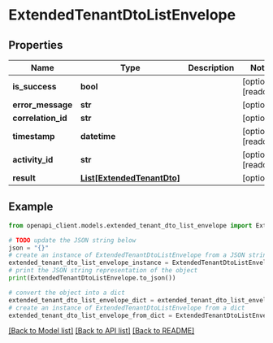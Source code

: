 # ExtendedTenantDtoListEnvelope


## Properties

Name | Type | Description | Notes
------------ | ------------- | ------------- | -------------
**is_success** | **bool** |  | [optional] [readonly] 
**error_message** | **str** |  | [optional] 
**correlation_id** | **str** |  | [optional] 
**timestamp** | **datetime** |  | [optional] [readonly] 
**activity_id** | **str** |  | [optional] [readonly] 
**result** | [**List[ExtendedTenantDto]**](ExtendedTenantDto.md) |  | [optional] 

## Example

```python
from openapi_client.models.extended_tenant_dto_list_envelope import ExtendedTenantDtoListEnvelope

# TODO update the JSON string below
json = "{}"
# create an instance of ExtendedTenantDtoListEnvelope from a JSON string
extended_tenant_dto_list_envelope_instance = ExtendedTenantDtoListEnvelope.from_json(json)
# print the JSON string representation of the object
print(ExtendedTenantDtoListEnvelope.to_json())

# convert the object into a dict
extended_tenant_dto_list_envelope_dict = extended_tenant_dto_list_envelope_instance.to_dict()
# create an instance of ExtendedTenantDtoListEnvelope from a dict
extended_tenant_dto_list_envelope_from_dict = ExtendedTenantDtoListEnvelope.from_dict(extended_tenant_dto_list_envelope_dict)
```
[[Back to Model list]](../README.md#documentation-for-models) [[Back to API list]](../README.md#documentation-for-api-endpoints) [[Back to README]](../README.md)


